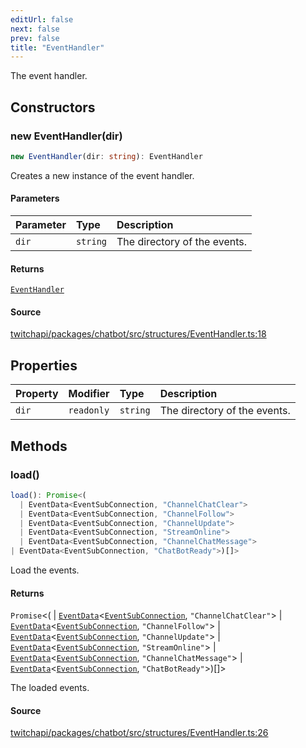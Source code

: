```yaml
---
editUrl: false
next: false
prev: false
title: "EventHandler"
---
```


The event handler.

## Constructors

### new EventHandler(dir)

```ts
new EventHandler(dir: string): EventHandler
```

Creates a new instance of the event handler.

#### Parameters

| Parameter | Type | Description |
| :------ | :------ | :------ |
| `dir` | `string` | The directory of the events. |

#### Returns

[`EventHandler`](/api/chatbot/classes/eventhandler/)

#### Source

[twitchapi/packages/chatbot/src/structures/EventHandler.ts:18](https://github.com/pablornc/twitchapi//blob/8695acad106a836c1f0fc4c57a113f17adce41f0/packages/chatbot/src/structures/EventHandler.ts#L18)

## Properties

| Property | Modifier | Type | Description |
| :------ | :------ | :------ | :------ |
| `dir` | `readonly` | `string` | The directory of the events. |

## Methods

### load()

```ts
load(): Promise<(
  | EventData<EventSubConnection, "ChannelChatClear">
  | EventData<EventSubConnection, "ChannelFollow">
  | EventData<EventSubConnection, "ChannelUpdate">
  | EventData<EventSubConnection, "StreamOnline">
  | EventData<EventSubConnection, "ChannelChatMessage">
| EventData<EventSubConnection, "ChatBotReady">)[]>
```

Load the events.

#### Returns

`Promise`\<(
  \| [`EventData`](/api/chatbot/type-aliases/eventdata/)\<[`EventSubConnection`](/api/chatbot/enumerations/eventsubconnection/), `"ChannelChatClear"`\>
  \| [`EventData`](/api/chatbot/type-aliases/eventdata/)\<[`EventSubConnection`](/api/chatbot/enumerations/eventsubconnection/), `"ChannelFollow"`\>
  \| [`EventData`](/api/chatbot/type-aliases/eventdata/)\<[`EventSubConnection`](/api/chatbot/enumerations/eventsubconnection/), `"ChannelUpdate"`\>
  \| [`EventData`](/api/chatbot/type-aliases/eventdata/)\<[`EventSubConnection`](/api/chatbot/enumerations/eventsubconnection/), `"StreamOnline"`\>
  \| [`EventData`](/api/chatbot/type-aliases/eventdata/)\<[`EventSubConnection`](/api/chatbot/enumerations/eventsubconnection/), `"ChannelChatMessage"`\>
  \| [`EventData`](/api/chatbot/type-aliases/eventdata/)\<[`EventSubConnection`](/api/chatbot/enumerations/eventsubconnection/), `"ChatBotReady"`\>)[]\>

The loaded events.

#### Source

[twitchapi/packages/chatbot/src/structures/EventHandler.ts:26](https://github.com/pablornc/twitchapi//blob/8695acad106a836c1f0fc4c57a113f17adce41f0/packages/chatbot/src/structures/EventHandler.ts#L26)
